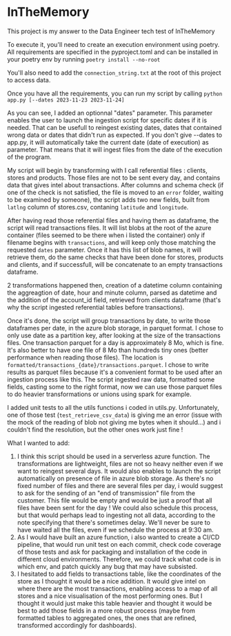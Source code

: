 # InTheMemory

This project is my answer to the Data Engineer tech test of InTheMemory

To execute it, you'll need to create an execution environment using poetry. All requirements are specified in the pyproject.toml and can be installed in your poetry env by running
`poetry install --no-root`

You'll also need to add the ``connection_string.txt`` at the root of this project to access data.

Once you have all the requirements, you can run my script by calling
`python app.py [--dates 2023-11-23 2023-11-24]`

As you can see, I added an optionnal "dates" parameter. This parameter enables the user to launch the ingestion script for specific dates if it is needed. That can be usefull to reingest existing dates, dates that contained wrong data or dates that didn't run as expected. If you don't give --dates to app.py, it will automatically take the current date (date of execution) as parameter. That means that it will ingest files from the date of the execution of the program.

My script will begin by transforming with I call referential files : clients, stores and products. Those files are not to be sent every day, and contains data that gives intel about transactions. After columns and schema check (if one of the check is not satisfied, the file is moved to an ``error`` folder, waiting to be examined by someone), the script adds two new fields, built from `latlng` column of stores.csv, contaning ``latitude`` and ``longitude``.

After having read those referential files and having them as dataframe, the script will read transactions files. It will list blobs at the root of the azure container (files seemed to be there when i listed the container) only if filename begins with ``transactions``, and will keep only those matching the requested ``dates`` parameter. Once it has this list of blob names, it will retrieve them, do the same checks that have been done for stores, products and clients, and if successfull, will be concatenate to an empty transactions dataframe.

2 transformations happened then, creation of a datetime column containing the aggreagtion of date, hour and minute column, parsed as datetime and the addition of the account_id field, retrieved from clients dataframe (that's why the script ingested referential tables before transactions).

Once it's done, the script will group transactions by date, to write those dataframes per date, in the azure blob storage, in parquet format. I chose to only use date as a partition key, after looking at the size of the transactions files. One transaction parquet for a day is approximately 8 Mo, which is fine. It's also better to have one file of 8 Mo than hundreds tiny ones (better performance when reading those files). The location is ``formatted/transactions_{date}/transactions.parquet``. I chose to write results as parquet files because it's a convenient format to be used after an ingestion process like this. The script ingested raw data, formatted some fields, casting some to the right format, now we can use those parquet files to do heavier transformations or unions using spark for example. 

I added unit tests to all the utils functions i coded in utils.py. Unfortunately, one of those test (``test_retrieve_csv_data``) is giving me an error (issue with the mock of the reading of blob not giving me bytes when it should...) and i couldn't find the resolution, but the other ones work just fine ! 

What I wanted to add:
1. I think this script should be used in a serverless azure function. The transformations are lightweight, files are not so heavy neither even if we want to reingest several days. It would also enables to launch the script automatically on presence of file in azure blob storage. As there's no fixed number of files and there are several files per day, i would suggest to ask for the sending of an "end of transmission" file from the customer. This file would be empty and would be just a proof that all files have been sent for the day ! We could also schedule this process, but that would perhaps lead to ingesting not all data, according to the note specifying that there's sometimes delay. We'll never be sure to have waited all the files, even if we schedule the process at 9:30 am.
2. As I would have built an azure function, i also wanted to create a CI/CD pipeline, that would run unit test on each commit, check code coverage of those tests and ask for packaging and installation of the code in different cloud environments. Therefore, we could track what code is in which env, and patch quickly any bug that may have subsisted.
3. I hesitated to add fields to transactions table, like the coordinates of the store as I thought it would be a nice addition. It would give intel on where there are the most transactions, enabling access to a map of all stores and a nice visualisation of the most performing ones. But I thought it would just make this table heavier and thought it would be best to add those fields in a more robust process (maybe from formatted tables to aggregated ones, the ones that are refined, transformed accordingly for dashboards). 